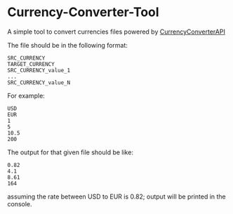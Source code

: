 # Currency-Converter-Tool

A simple tool to convert currencies files powered by [CurrencyConverterAPI](https://exchangeratesapi.io/)

The file should be in the following format:
```text
SRC_CURRENCY
TARGET_CURRENCY
SRC_CURRENCY_value_1
...
SRC_CURRENCY_value_N
```

For example:
```text
USD
EUR
1
5
10.5
200
```
The output for that given file should be like:
```text
0.82
4.1
8.61
164
```
assuming the rate between USD to EUR is 0.82;
output will be printed in the console.
